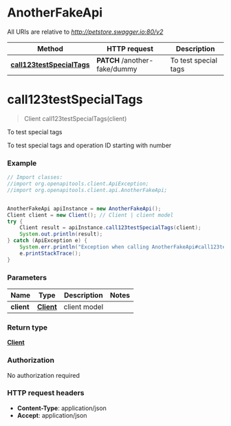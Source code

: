 # AnotherFakeApi

All URIs are relative to *http://petstore.swagger.io:80/v2*

Method | HTTP request | Description
------------- | ------------- | -------------
[**call123testSpecialTags**](AnotherFakeApi.md#call123testSpecialTags) | **PATCH** /another-fake/dummy | To test special tags


<a name="call123testSpecialTags"></a>
# **call123testSpecialTags**
> Client call123testSpecialTags(client)

To test special tags

To test special tags and operation ID starting with number

### Example
```java
// Import classes:
//import org.openapitools.client.ApiException;
//import org.openapitools.client.api.AnotherFakeApi;


AnotherFakeApi apiInstance = new AnotherFakeApi();
Client client = new Client(); // Client | client model
try {
    Client result = apiInstance.call123testSpecialTags(client);
    System.out.println(result);
} catch (ApiException e) {
    System.err.println("Exception when calling AnotherFakeApi#call123testSpecialTags");
    e.printStackTrace();
}
```

### Parameters

Name | Type | Description  | Notes
------------- | ------------- | ------------- | -------------
 **client** | [**Client**](Client.md)| client model |

### Return type

[**Client**](Client.md)

### Authorization

No authorization required

### HTTP request headers

 - **Content-Type**: application/json
 - **Accept**: application/json

